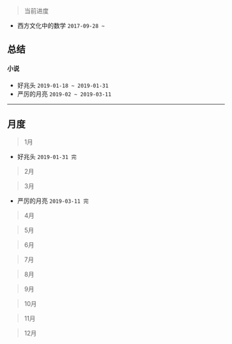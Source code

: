 > 当前进度

* 西方文化中的数学 `2017-09-28 ~`

## 总结

#### 小说

* 好兆头 `2019-01-18 ~ 2019-01-31`
* 严厉的月亮 `2019-02 ~ 2019-03-11`

--- 

## 月度

> 1月

* 好兆头 `2019-01-31 完`

> 2月

> 3月

* 严厉的月亮 `2019-03-11 完`

> 4月

> 5月

> 6月

> 7月

> 8月

> 9月

> 10月

> 11月

> 12月
